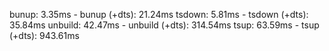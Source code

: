 bunup: 3.35ms - bunup (+dts): 21.24ms
tsdown: 5.81ms - tsdown (+dts): 35.84ms
unbuild: 42.47ms - unbuild (+dts): 314.54ms
tsup: 63.59ms - tsup (+dts): 943.61ms